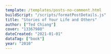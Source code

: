 ```yaml
---
template: /templates/posts-no-comment.html
buildScript: "/scripts/formatPostDetails.js"
title: "Stories of Your Life and Others"
author: ["Ted Chiang"]
cover: "13367980"
dateCreated: "2021-01-01"
dataTag: ["book"]
year: "2010"
---
```

